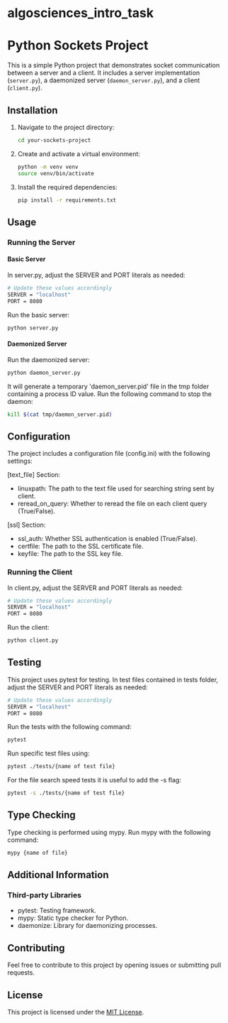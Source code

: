 # algosciences_intro_task

# Python Sockets Project

This is a simple Python project that demonstrates socket communication between a server and a client. It includes a server implementation (`server.py`), a daemonized server (`daemon_server.py`), and a client (`client.py`).

## Installation

1. Navigate to the project directory:

   ```bash
   cd your-sockets-project
   ```

2. Create and activate a virtual environment:

   ```bash
   python -m venv venv
   source venv/bin/activate
   ```

3. Install the required dependencies:

   ```bash
   pip install -r requirements.txt
   ```

## Usage

### Running the Server

#### Basic Server

In server.py, adjust the SERVER and PORT literals as needed:

```bash
# Update these values accordingly
SERVER = "localhost"
PORT = 8080
```

Run the basic server:

```bash
python server.py
```

#### Daemonized Server

Run the daemonized server:

```bash
python daemon_server.py
```

It will generate a temporary 'daemon_server.pid' file in the tmp folder containing a process ID value. Run the following command to stop the daemon:

```bash
kill $(cat tmp/daemon_server.pid)
```

## Configuration
The project includes a configuration file (config.ini) with the following settings:

[text_file] Section:
- linuxpath: The path to the text file used for searching string sent by client.
- reread_on_query: Whether to reread the file on each client query (True/False).

[ssl] Section:
- ssl_auth: Whether SSL authentication is enabled (True/False).
- certfile: The path to the SSL certificate file.
- keyfile: The path to the SSL key file.

### Running the Client

In client.py, adjust the SERVER and PORT literals as needed:

```bash
# Update these values accordingly
SERVER = "localhost"
PORT = 8080
```

Run the client:

```bash
python client.py
```

## Testing
This project uses pytest for testing.
In test files contained in tests folder, adjust the SERVER and PORT literals as needed:

```bash
# Update these values accordingly
SERVER = "localhost"
PORT = 8080
```

Run the tests with the following command:

```bash
pytest
```

Run specific test files using:

```bash
pytest ./tests/{name of test file}
```

For the file search speed tests it is useful to add the -s flag:

```bash
pytest -s ./tests/{name of test file}
```

## Type Checking

Type checking is performed using mypy. Run mypy with the following command:

```bash
mypy {name of file}
```

## Additional Information

### Third-party Libraries

- pytest: Testing framework.
- mypy: Static type checker for Python.
- daemonize: Library for daemonizing processes.

## Contributing

Feel free to contribute to this project by opening issues or submitting pull requests.

## License

This project is licensed under the [MIT License](LICENSE).
